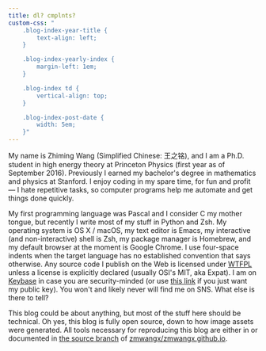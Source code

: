 ```yaml
---
title: dl? cmplnts?
custom-css: "
    .blog-index-year-title {
        text-align: left;
    }

    .blog-index-yearly-index {
        margin-left: 1em;
    }

    .blog-index td {
        vertical-align: top;
    }

    .blog-index-post-date {
        width: 5em;
    }"
---
```


My name is Zhiming Wang (Simplified Chinese: 王之铭), and I am a Ph.D. student in high energy theory at Princeton Physics (first year as of September 2016). Previously I earned my bachelor's degree in mathematics and physics at Stanford. I enjoy coding in my spare time, for fun and profit — I hate repetitive tasks, so computer programs help me automate and get things done quickly.

My first programming language was Pascal and I consider C my mother tongue, but recently I write most of my stuff in Python and Zsh. My operating system is OS X / macOS, my text editor is Emacs, my interactive (and non-interactive) shell is Zsh, my package manager is Homebrew, and my default browser at the moment is Google Chrome. I use four-space indents when the target language has no established convention that says otherwise. Any source code I publish on the Web is licensed under [WTFPL](http://www.wtfpl.net/) unless a license is explicitly declared (usually OSI's MIT, aka Expat). I am on [Keybase](https://keybase.io/zmwangx) in case you are security-minded (or use [this link](https://keybase.io/zmwangx/key.asc) if you just want my public key). You won't and likely never will find me on SNS. What else is there to tell?

This blog could be about anything, but most of the stuff here should be technical. Oh yes, this blog is fully open source, down to how image assets were generated. All tools necessary for reproducing this blog are either in or documented in [the source branch](https://github.com/zmwangx/zmwangx.github.io/tree/source) of [zmwangx/zmwangx.github.io](https://github.com/zmwangx/zmwangx.github.io).
